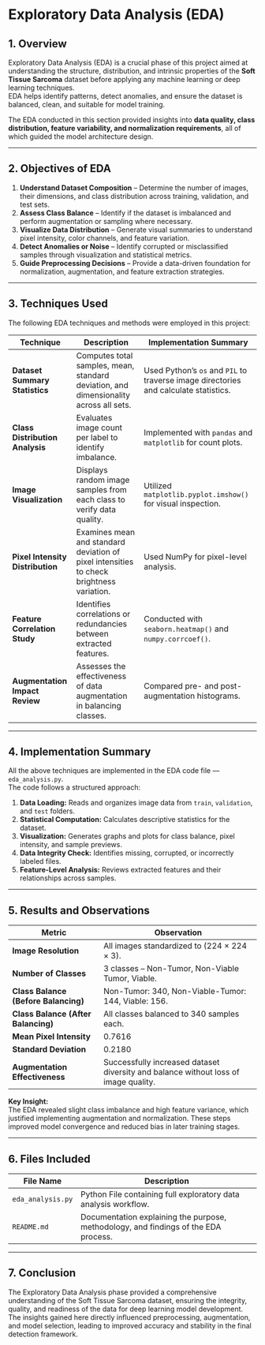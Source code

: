 # Exploratory Data Analysis (EDA)

## 1. Overview

Exploratory Data Analysis (EDA) is a crucial phase of this project aimed at understanding the structure, distribution, and intrinsic properties of the **Soft Tissue Sarcoma** dataset before applying any machine learning or deep learning techniques.  
EDA helps identify patterns, detect anomalies, and ensure the dataset is balanced, clean, and suitable for model training.

The EDA conducted in this section provided insights into **data quality, class distribution, feature variability, and normalization requirements**, all of which guided the model architecture design.

---

## 2. Objectives of EDA

1. **Understand Dataset Composition** – Determine the number of images, their dimensions, and class distribution across training, validation, and test sets.  
2. **Assess Class Balance** – Identify if the dataset is imbalanced and perform augmentation or sampling where necessary.  
3. **Visualize Data Distribution** – Generate visual summaries to understand pixel intensity, color channels, and feature variation.  
4. **Detect Anomalies or Noise** – Identify corrupted or misclassified samples through visualization and statistical metrics.  
5. **Guide Preprocessing Decisions** – Provide a data-driven foundation for normalization, augmentation, and feature extraction strategies.

---

## 3. Techniques Used

The following EDA techniques and methods were employed in this project:

| Technique | Description | Implementation Summary |
|------------|-------------|-------------------------|
| **Dataset Summary Statistics** | Computes total samples, mean, standard deviation, and dimensionality across all sets. | Used Python’s `os` and `PIL` to traverse image directories and calculate statistics. |
| **Class Distribution Analysis** | Evaluates image count per label to identify imbalance. | Implemented with `pandas` and `matplotlib` for count plots. |
| **Image Visualization** | Displays random image samples from each class to verify data quality. | Utilized `matplotlib.pyplot.imshow()` for visual inspection. |
| **Pixel Intensity Distribution** | Examines mean and standard deviation of pixel intensities to check brightness variation. | Used NumPy for pixel-level analysis. |
| **Feature Correlation Study** | Identifies correlations or redundancies between extracted features. | Conducted with `seaborn.heatmap()` and `numpy.corrcoef()`. |
| **Augmentation Impact Review** | Assesses the effectiveness of data augmentation in balancing classes. | Compared pre- and post-augmentation histograms. |

---

## 4. Implementation Summary

All the above techniques are implemented in the EDA code file — `eda_analysis.py`.  
The code follows a structured approach:

1. **Data Loading:** Reads and organizes image data from `train`, `validation`, and `test` folders.  
2. **Statistical Computation:** Calculates descriptive statistics for the dataset.  
3. **Visualization:** Generates graphs and plots for class balance, pixel intensity, and sample previews.  
4. **Data Integrity Check:** Identifies missing, corrupted, or incorrectly labeled files.  
5. **Feature-Level Analysis:** Reviews extracted features and their relationships across samples.

---

## 5. Results and Observations

| Metric | Observation |
|--------|--------------|
| **Image Resolution** | All images standardized to (224 × 224 × 3). |
| **Number of Classes** | 3 classes – Non-Tumor, Non-Viable Tumor, Viable. |
| **Class Balance (Before Balancing)** | Non-Tumor: 340, Non-Viable-Tumor: 144, Viable: 156. |
| **Class Balance (After Balancing)** | All classes balanced to 340 samples each. |
| **Mean Pixel Intensity** | 0.7616 |
| **Standard Deviation** | 0.2180 |
| **Augmentation Effectiveness** | Successfully increased dataset diversity and balance without loss of image quality. |

**Key Insight:**  
The EDA revealed slight class imbalance and high feature variance, which justified implementing augmentation and normalization. These steps improved model convergence and reduced bias in later training stages.

---

## 6. Files Included

| File Name | Description |
|------------|-------------|
| `eda_analysis.py` | Python File containing full exploratory data analysis workflow. |
| `README.md` | Documentation explaining the purpose, methodology, and findings of the EDA process. |

---

## 7. Conclusion

The Exploratory Data Analysis phase provided a comprehensive understanding of the Soft Tissue Sarcoma dataset, ensuring the integrity, quality, and readiness of the data for deep learning model development.  
The insights gained here directly influenced preprocessing, augmentation, and model selection, leading to improved accuracy and stability in the final detection framework.
